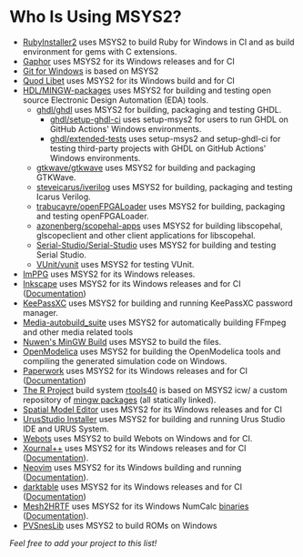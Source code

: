 # Who Is Using MSYS2?

* [RubyInstaller2](https://github.com/oneclick/rubyinstaller2) uses MSYS2 to build Ruby for Windows in CI and as build environment for gems with C extensions.
* [Gaphor](https://gaphor.org) uses MSYS2 for its Windows releases and for CI
* [Git for Windows](https://gitforwindows.org/) is based on MSYS2
* [Quod Libet](https://quodlibet.readthedocs.io) uses MSYS2 for its Windows build and for CI
* [HDL/MINGW-packages](https://github.com/hdl/MINGW-packages) uses MSYS2 for building and testing open source Electronic Design Automation (EDA) tools.
  * [ghdl/ghdl](https://github.com/ghdl/ghdl) uses MSYS2 for building, packaging and testing GHDL.
    * [ghdl/setup-ghdl-ci](https://github.com/ghdl/setup-ghdl-ci) uses setup-msys2 for users to run GHDL on GitHub Actions' Windows environments.
    * [ghdl/extended-tests](https://github.com/ghdl/extended-tests) uses setup-msys2 and setup-ghdl-ci for testing third-party projects with GHDL on GitHub Actions' Windows environments.
  * [gtkwave/gtkwave](https://github.com/gtkwave/gtkwave) uses MSYS2 for building and packaging GTKWave.
  * [steveicarus/iverilog](https://github.com/steveicarus/iverilog) uses MSYS2 for building, packaging and testing Icarus Verilog.
  * [trabucayre/openFPGALoader](https://github.com/trabucayre/openFPGALoader) uses MSYS2 for building, packaging and testing openFPGALoader.
  * [azonenberg/scopehal-apps](https://github.com/azonenberg/scopehal-apps) uses MSYS2 for building libscopehal, glscopeclient and other client applications for libscopehal.
  * [Serial-Studio/Serial-Studio](https://github.com/Serial-Studio/Serial-Studio) uses MSYS2 for building and testing Serial Studio.
  * [VUnit/vunit](https://github.com/VUnit/vunit) uses MSYS2 for testing VUnit.
* [ImPPG](https://github.com/GreatAttractor/imppg) uses MSYS2 for its Windows releases.
* [Inkscape](https://inkscape.org) uses MSYS2 for its Windows releases and for CI ([Documentation](https://wiki.inkscape.org/wiki/index.php?title=Compiling_Inkscape_on_Windows_with_MSYS2))
* [KeePassXC](https://github.com/keepassxreboot/keepassxc) uses MSYS2 for building and running KeePassXC password manager.
* [Media-autobuild_suite](https://github.com/m-ab-s/media-autobuild_suite) uses MSYS2 for automatically building FFmpeg and other media related tools
* [Nuwen's MinGW Build](https://nuwen.net/mingw.html) uses MSYS2 to build the files.
* [OpenModelica](https://openmodelica.org/) uses MSYS2 for building the OpenModelica tools and compiling the generated simulation code on Windows.
* [Paperwork](https://openpaper.work) uses MSYS2 for its Windows releases and for CI ([Documentation](https://gitlab.gnome.org/World/OpenPaperwork/paperwork/-/blob/master/doc/devel.windows.markdown))
* [The R Project](https://www.r-project.org/) build system [rtools40](https://cran.r-project.org/bin/windows/Rtools) is based on MSYS2 icw/ a custom repository of [mingw packages](https://github.com/r-windows/rtools-packages) (all statically linked).
* [Spatial Model Editor](https://spatial-model-editor.github.io/) uses MSYS2 for its Windows releases and for CI
* [UrusStudio Installer](https://github.com/UrusTeam/urusstudio_installer) uses MSYS2 for building and running Urus Studio IDE and URUS System.
* [Webots](https://github.com/cyberbotics/webots) uses MSYS2 to build Webots on Windows and for CI.
* [Xournal++](https://github.com/xournalpp/xournalpp) uses MSYS2 for its Windows releases and for CI ([Documentation](https://github.com/xournalpp/xournalpp/blob/master/readme/WindowsBuild.md)).
* [Neovim](https://github.com/neovim/neovim) uses MSYS2 for its Windows building and running  ([Documentation](https://github.com/neovim/neovim/blob/master/BUILD.md#windows--msys2--mingw)).
* [darktable](https://www.darktable.org/) uses MSYS2 for its Windows releases and for CI ([Documentation](https://github.com/darktable-org/darktable/tree/master/packaging/windows))
* [Mesh2HRTF](https://mesh2hrtf.sourceforge.io) uses MSYS2 for its Windows NumCalc [binaries](https://sourceforge.net/p/mesh2hrtf-tools/code/ci/master/tree/NumCalc_WindowsExe/) ([Documentation](https://sourceforge.net/p/mesh2hrtf/wiki/Installation_2/#compiling-numcalc-on-windows-using-msys2)).
* [PVSnesLib](https://github.com/alekmaul/pvsneslib) uses MSYS2 to build ROMs on Windows

*Feel free to add your project to this list!*
